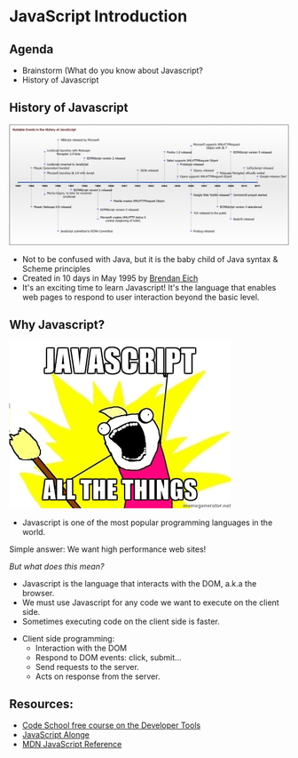 # JavaScript Introduction

## Agenda
* Brainstorm (What do you know about Javascript?
* History of Javascript
  
## History of Javascript
![Javascript Timeline](javascriptimeline.jpg "Javascript Timeline")

* Not to be confused with Java, but it is the baby child of Java syntax & Scheme principles
* Created in 10 days in May 1995 by [Brendan Eich](http://en.wikipedia.org/wiki/Brendan_Eich)
* It's an exciting time to learn Javascript! It's the language that enables web pages to respond to user interaction beyond the basic level.

## Why Javascript? 
![Javascript All The Things](javascript.jpg "Javascript")

* Javascript is one of the most popular programming languages in the world.  

Simple answer: We want high performance web sites!

*But what does this mean?*

- Javascript is the language that interacts with the DOM, a.k.a the browser.  
- We must use Javascript for any code we want to execute on the client side.  
- Sometimes executing code on the client side is faster.  
* Client side programming:
  * Interaction with the DOM
  * Respond to DOM events: click, submit...
  * Send requests to the server.
  * Acts on response from the server. 
 
## Resources:
* [Code School free course on the Developer Tools](https://www.codeschool.com/courses/discover-devtools)
* [JavaScript Alonge](https://leanpub.com/javascript-allonge/read#leanpub-auto-a-pull-of-the-lever-prefaces)
* [MDN JavaScript Reference](https://developer.mozilla.org/en-US/docs/Web/JavaScript/Reference)